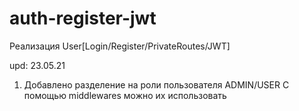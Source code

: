 # auth-register-jwt
Реализация User[Login/Register/PrivateRoutes/JWT]

upd: 23.05.21
1. Добавлено разделение на роли пользователя
ADMIN/USER
С помощью middlewares можно их использовать
